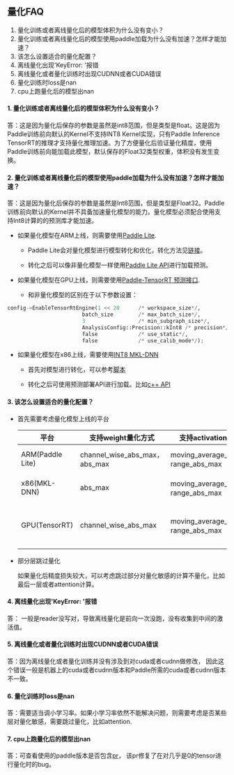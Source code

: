 ## 量化FAQ

1. 量化训练或者离线量化后的模型体积为什么没有变小？
2. 量化训练或者离线量化后的模型使用paddle加载为什么没有加速？怎样才能加速？
3. 该怎么设置适合的量化配置？
4. 离线量化出现'KeyError: '报错
5. 离线量化或者量化训练时出现CUDNN或者CUDA错误
6. 量化训练时loss是nan
7. cpu上跑量化后的模型出nan

#### 1. 量化训练或者离线量化后的模型体积为什么没有变小？

答：这是因为量化后保存的参数是虽然是int8范围，但是类型是float。这是因为Paddle训练前向默认的Kernel不支持INT8 Kernel实现，只有Paddle Inference TensorRT的推理才支持量化推理加速。为了方便量化后验证量化精度，使用Paddle训练前向能加载此模型，默认保存的Float32类型权重，体积没有发生变换。

#### 2. 量化训练或者离线量化后的模型使用paddle加载为什么没有加速？怎样才能加速？

答：这是因为量化后保存的参数是虽然是Int8范围，但是类型是Float32。Paddle训练前向默认的Kernel并不具备加速量化模型的能力。量化模型必须配合使用支持Int8计算的的预测库才能加速。

- 如果量化模型在ARM上线，则需要使用[Paddle Lite](https://paddle-lite.readthedocs.io/zh/latest/index.html).

    -  Paddle Lite会对量化模型进行模型转化和优化，转化方法见[链接](https://paddle-lite.readthedocs.io/zh/latest/index.html#sec-user-guides)。

    - 转化之后可以像非量化模型一样使用[Paddle Lite API](https://paddle-lite.readthedocs.io/zh/latest/index.html)进行加载预测。

- 如果量化模型在GPU上线，则需要使用[Paddle-TensorRT 预测接口](https://www.paddlepaddle.org.cn/documentation/docs/zh/develop/advanced_guide/performance_improving/inference_improving/paddle_tensorrt_infer.html).

    - 和非量化模型的区别在于以下参数设置：

```python
config->EnableTensorRtEngine(1 << 20      /* workspace_size*/,  
                        batch_size        /* max_batch_size*/,  
                        3                 /* min_subgraph_size*/,
                        AnalysisConfig::Precision::kInt8 /* precision*/,
                        false             /* use_static*/,
                        false             /* use_calib_mode*/);
```

-  如果量化模型在x86上线，需要使用[INT8 MKL-DNN](https://github.com/PaddlePaddle/Paddle/tree/develop/python/paddle/fluid/contrib/slim/tests)

    - 首先对模型进行转化，可以参考[脚本](https://github.com/PaddlePaddle/Paddle/blob/develop/python/paddle/fluid/contrib/slim/tests/save_quant_model.py)

    - 转化之后可使用预测部署API进行加载。比如[c++ API](https://www.paddlepaddle.org.cn/documentation/docs/zh/develop/advanced_guide/inference_deployment/inference/native_infer.html)


#### 3. 该怎么设置适合的量化配置？

- 首先需要考虑量化模型上线的平台

   | 平台             | 支持weight量化方式             | 支持activation量化方式                | 支持量化的OP                                                 |
   | ---------------- | ------------------------------ | ------------------------------------- | ------------------------------------------------------------ |
   | ARM(Paddle Lite) | channel_wise_abs_max， abs_max | moving_average_abs_max，range_abs_max | conv2d, depthwise_conv2d, mul                                |
   | x86(MKL-DNN)     | abs_max                        | moving_average_abs_max，range_abs_max | conv2d, depthwise_conv2d, mul, matmul                        |
   | GPU(TensorRT)    | channel_wise_abs_max           | moving_average_abs_max，range_abs_max | mul, conv2d, pool2d, depthwise_conv2d, elementwise_add, leaky_relu |

- 部分层跳过量化

   如果量化后精度损失较大，可以考虑跳过部分对量化敏感的计算不量化，比如最后一层或者attention计算。



#### 4. 离线量化出现'KeyError: '报错



答： 一般是reader没写对，导致离线量化是前向一次没跑，没有收集到中间的激活值。



#### 5. 离线量化或者量化训练时出现CUDNN或者CUDA错误



答：因为离线量化或者量化训练并没有涉及到对cuda或者cudnn做修改， 因此这个错误一般是机器上的cuda或者cudnn版本和Paddle所需的cuda或者cudnn版本不一致。



#### 6. 量化训练时loss是nan



答：需要适当调小学习率。如果小学习率依然不能解决问题，则需要考虑是否某些层对量化敏感，需要跳过量化，比如attention.



#### 7. cpu上跑量化后的模型出nan



答：可查看使用的paddle版本是否包含[pr](https://github.com/PaddlePaddle/Paddle/pull/22966)， 该pr修复了在对几乎是0的tensor进行量化时的bug。
